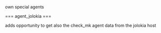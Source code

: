 own special agents

=== agent_jolokia ===

adds opportunity to get also the check_mk agent data from the jolokia host

